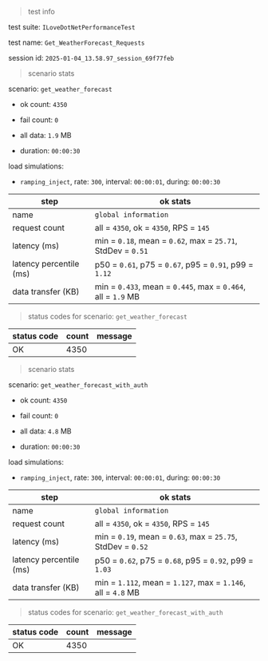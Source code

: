 > test info



test suite: `ILoveDotNetPerformanceTest`

test name: `Get_WeatherForecast_Requests`

session id: `2025-01-04_13.58.97_session_69f77feb`

> scenario stats



scenario: `get_weather_forecast`

  - ok count: `4350`

  - fail count: `0`

  - all data: `1.9` MB

  - duration: `00:00:30`

load simulations:

  - `ramping_inject`, rate: `300`, interval: `00:00:01`, during: `00:00:30`

|step|ok stats|
|---|---|
|name|`global information`|
|request count|all = `4350`, ok = `4350`, RPS = `145`|
|latency (ms)|min = `0.18`, mean = `0.62`, max = `25.71`, StdDev = `0.51`|
|latency percentile (ms)|p50 = `0.61`, p75 = `0.67`, p95 = `0.91`, p99 = `1.12`|
|data transfer (KB)|min = `0.433`, mean = `0.445`, max = `0.464`, all = `1.9` MB|


> status codes for scenario: `get_weather_forecast`



|status code|count|message|
|---|---|---|
|OK|4350||


> scenario stats



scenario: `get_weather_forecast_with_auth`

  - ok count: `4350`

  - fail count: `0`

  - all data: `4.8` MB

  - duration: `00:00:30`

load simulations:

  - `ramping_inject`, rate: `300`, interval: `00:00:01`, during: `00:00:30`

|step|ok stats|
|---|---|
|name|`global information`|
|request count|all = `4350`, ok = `4350`, RPS = `145`|
|latency (ms)|min = `0.19`, mean = `0.63`, max = `25.75`, StdDev = `0.52`|
|latency percentile (ms)|p50 = `0.62`, p75 = `0.68`, p95 = `0.92`, p99 = `1.03`|
|data transfer (KB)|min = `1.112`, mean = `1.127`, max = `1.146`, all = `4.8` MB|


> status codes for scenario: `get_weather_forecast_with_auth`



|status code|count|message|
|---|---|---|
|OK|4350||


